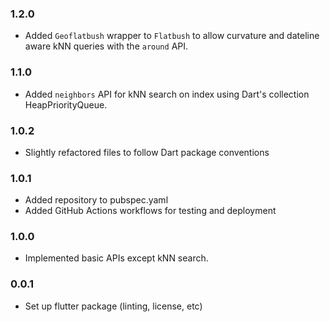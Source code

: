 ### 1.2.0
* Added `Geoflatbush` wrapper to `Flatbush` to allow curvature and dateline aware kNN queries with the `around` API.
### 1.1.0
* Added `neighbors` API for kNN search on index using Dart's collection HeapPriorityQueue.
### 1.0.2
* Slightly refactored files to follow Dart package conventions
### 1.0.1
* Added repository to pubspec.yaml
* Added GitHub Actions workflows for testing and deployment

### 1.0.0
* Implemented basic APIs except kNN search.

### 0.0.1
* Set up flutter package (linting, license, etc)
